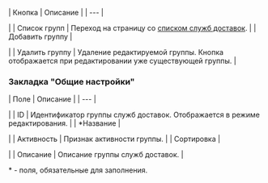 | Кнопка | Описание |
| --- |

|
| Список групп | Переход на страницу со [списком служб доставок](/user_help/store/sale/settings/delivery/sale_delivery_service_list.php). |
| Добавить группу |

|
| Удалить группу | Удаление редактируемой группы. Кнопка отображается при редактировании уже существующей группы. |

### Закладка "Общие настройки"

| Поле | Описание |
| --- |

|
| ID | Идентификатор группы служб доставок. Отображается в режиме редактирования. |
| \*Название |

|
| Активность | Признак активности группы. |
| Сортировка |

|
| Описание | Описание группы служб доставок. |

\* - поля, обязательные для заполнения.

<!--
<h4>Кнопки управления

| Кнопка | Описание |
| --- |

|
| Сохранить | Сохранение внесённых изменений. Переход на страницу со [списком](/user_help/store/sale/settings/delivery/sale_delivery_group_list.php) групп. |
| Применить |